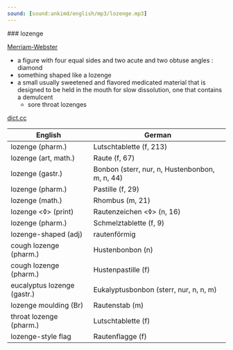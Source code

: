 ```yaml
---
sound: [sound:ankimd/english/mp3/lozenge.mp3]
---
```


\### lozenge

[Merriam-Webster](https://www.merriam-webster.com/dictionary/lozenge)

- a figure with four equal sides and two acute and two obtuse angles : diamond
- something shaped like a lozenge
- a small usually sweetened and flavored medicated material that is designed to be held in the mouth for slow dissolution, one that contains a demulcent
    - sore throat lozenges

[dict.cc](https://www.dict.cc/lozenge)

| English        | German       |
| -------------- | ------------ |
| lozenge (pharm.) | Lutschtablette (f, 213) |
| lozenge (art, math.) | Raute (f, 67) |
| lozenge (gastr.) | Bonbon (sterr, nur, n, Hustenbonbon, m, n, 44) |
| lozenge (pharm.) | Pastille (f, 29) |
| lozenge (math.) | Rhombus (m, 21) |
| lozenge <◊> (print) | Rautenzeichen <◊> (n, 16) |
| lozenge (pharm.) | Schmelztablette (f, 9) |
| lozenge-shaped (adj) | rautenförmig |
| cough lozenge (pharm.) | Hustenbonbon (n) |
| cough lozenge (pharm.) | Hustenpastille (f) |
| eucalyptus lozenge (gastr.) | Eukalyptusbonbon (sterr, nur, n, n, m) |
| lozenge moulding (Br) | Rautenstab (m) |
| throat lozenge (pharm.) | Lutschtablette (f) |
| lozenge-style flag | Rautenflagge (f) |

